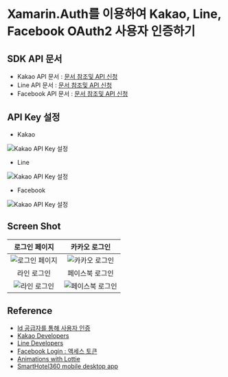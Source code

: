 # Xamarin.Auth를 이용하여 Kakao, Line, Facebook OAuth2 사용자 인증하기

## SDK API 문서
- Kakao API 문서 : [문서 참조및 API 신청][1]
- Line API 문서 : [문서 참조및 API 신청][2]
- Facebook API 문서 : [문서 참조및 API 신청][3]

## API Key 설정
- Kakao

 ![Kakao API Key 설정](https://dongsasubstorage.blob.core.windows.net/images/uploads/KakaoOAuth2.png)

- Line

![Kakao API Key 설정](https://dongsasubstorage.blob.core.windows.net/images/uploads/LineOAuth2.png)

- Facebook

![Kakao API Key 설정](https://dongsasubstorage.blob.core.windows.net/images/uploads/FacebookOAuth2.png)

## Screen Shot

|    로그인 페이지      |     카카오 로그인    |
|:------------:|:--------------:|
|![로그인 페이지](https://dongsasubstorage.blob.core.windows.net/images/uploads/sns_login.png)|![카카오 로그인](https://dongsasubstorage.blob.core.windows.net/images/uploads/login_kakao.png)|
|라인 로그인|페이스북 로그인|
|![라인 로그인](https://dongsasubstorage.blob.core.windows.net/images/uploads/login_line.png)|![페이스북 로그인](https://dongsasubstorage.blob.core.windows.net/images/uploads/login_facebook.png)|

## Reference
* [Id 공급자를 통해 사용자 인증][0]
* [Kakao Developers][1]
* [Line Developers][2]
* [Facebook Login : 액세스 토큰][3]
* [Animations with Lottie][4]
* [SmartHotel360 mobile desktop app][5]

[0]:https://docs.microsoft.com/ko-kr/xamarin/xamarin-forms/data-cloud/authentication/oauth
[1]:https://developer.kakao.com/
[2]:https://developers.line.me/en/
[3]:https://developers.facebook.com/docs/facebook-login/access-tokens
[4]:https://blog.xamarin.com/bring-stunning-animations-to-your-apps-with-lottie/
[5]:https://github.com/Microsoft/SmartHotel360-mobile-desktop-apps
